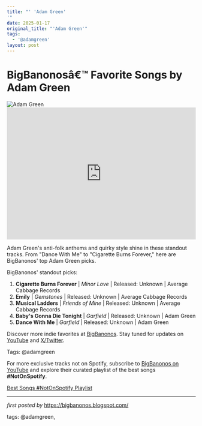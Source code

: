 ```yaml
---
title: "' 'Adam Green'
'"
date: 2025-01-17
original_title: "'Adam Green'"
tags:
  - '@adamgreen'
layout: post
---
```

<!-- Title of the Post -->
<h1 >BigBanonosâ€™ Favorite Songs by Adam Green</h1> <!-- Featured Image -->
<div > <img src="https://i.scdn.co/image/ab67616d00001e028b55fbd00dc1f564f82d61f1" alt="Adam Green">
</div> <!-- Spotify Embed -->
<div > <iframe src="https://open.spotify.com/embed/playlist/2ZSgXYsOUdUA6bOVHhdjGc?utm_source=generator" width="100%" height="352" frameBorder="0" allowfullscreen="" allow="autoplay; clipboard-write; encrypted-media; fullscreen; picture-in-picture" loading="lazy"></iframe>
</div> <!-- Introductory Text -->
<p >Adam Green's anti-folk anthems and quirky style shine in these standout tracks. From "Dance With Me" to "Cigarette Burns Forever," here are BigBanonos' top Adam Green picks.</p> <!-- Song Highlights -->
<div > <p>BigBanonos' standout picks:</p> <ol> <li><strong>Cigarette Burns Forever</strong> | <em>Minor Love</em> | Released: Unknown | Average Cabbage Records</li> <li><strong>Emily</strong> | <em>Gemstones</em> | Released: Unknown | Average Cabbage Records</li> <li><strong>Musical Ladders</strong> | <em>Friends of Mine</em> | Released: Unknown | Average Cabbage Records</li> <li><strong>Baby's Gonna Die Tonight</strong> | <em>Garfield</em> | Released: Unknown | Adam Green</li> <li><strong>Dance With Me</strong> | <em>Garfield</em> | Released: Unknown | Adam Green</li> </ol>
</div> <!-- Footer Links -->
<div > <p>Discover more indie favorites at <a href="https://bigbanonos.blogspot.com/" target="_blank">BigBanonos</a>. Stay tuned for updates on <a href="https://www.youtube.com/@BigBanonos" target="_blank">YouTube</a> and <a href="https://x.com/bigbanonos" target="_blank">X/Twitter</a>.</p>
</div> <!-- Tags -->
<p >Tags: @adamgreen</p>

<!--Subscribe and Playlist Links-->
<div>
    <p>For more exclusive tracks not on Spotify, subscribe to <a href="https://www.youtube.com/@BigBanonos" target="_blank">BigBanonos on YouTube</a> and explore their curated playlist of the best songs <strong>#NotOnSpotify</strong>.</p>
    <p><a href="https://www.youtube.com/playlist?list=PLtuNtuTatqI0kFahUCbtbfenC_ET5O_tr" target="_blank">Best Songs #NotOnSpotify Playlist<br /></a></p></div>

<hr />

<p><em>first posted by</em> <a href="https://bigbanonos.blogspot.com/" rel="noopener" target="_new">https://bigbanonos.blogspot.com/</a></p>

<p>tags: @adamgreen,</p>
